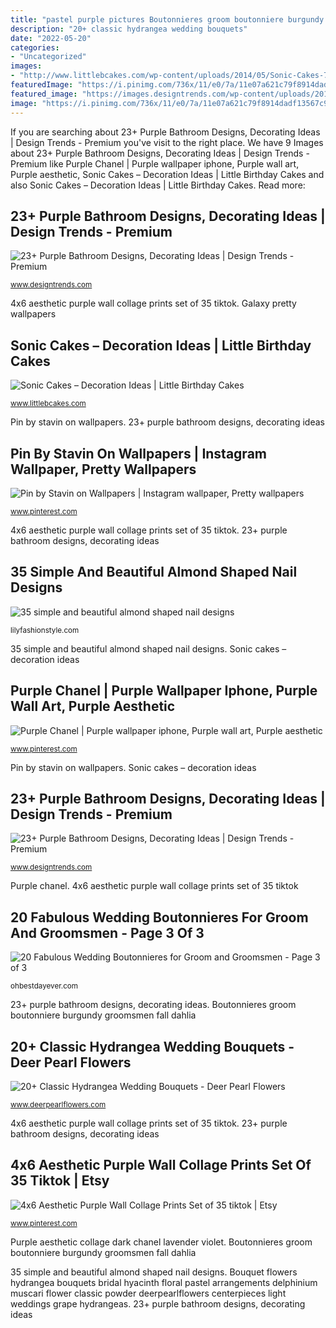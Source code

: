 ```yaml
---
title: "pastel purple pictures Boutonnieres groom boutonniere burgundy groomsmen fall dahlia"
description: "20+ classic hydrangea wedding bouquets"
date: "2022-05-20"
categories:
- "Uncategorized"
images:
- "http://www.littlebcakes.com/wp-content/uploads/2014/05/Sonic-Cakes-768x1024.jpg"
featuredImage: "https://i.pinimg.com/736x/11/e0/7a/11e07a621c79f8914dadf13567c92b85.jpg"
featured_image: "https://images.designtrends.com/wp-content/uploads/2016/03/04091505/Light-Purple-Shade-Bathroom-Design.jpg"
image: "https://i.pinimg.com/736x/11/e0/7a/11e07a621c79f8914dadf13567c92b85.jpg"
---
```


If you are searching about 23+ Purple Bathroom Designs, Decorating Ideas | Design Trends - Premium you've visit to the right place. We have 9 Images about 23+ Purple Bathroom Designs, Decorating Ideas | Design Trends - Premium like Purple Chanel | Purple wallpaper iphone, Purple wall art, Purple aesthetic, Sonic Cakes – Decoration Ideas | Little Birthday Cakes and also Sonic Cakes – Decoration Ideas | Little Birthday Cakes. Read more:

## 23+ Purple Bathroom Designs, Decorating Ideas | Design Trends - Premium

![23+ Purple Bathroom Designs, Decorating Ideas | Design Trends - Premium](https://images.designtrends.com/wp-content/uploads/2016/03/04091505/Light-Purple-Shade-Bathroom-Design.jpg "23+ purple bathroom designs, decorating ideas")

<small>www.designtrends.com</small>

4x6 aesthetic purple wall collage prints set of 35 tiktok. Galaxy pretty wallpapers

## Sonic Cakes – Decoration Ideas | Little Birthday Cakes

![Sonic Cakes – Decoration Ideas | Little Birthday Cakes](http://www.littlebcakes.com/wp-content/uploads/2014/05/Sonic-Cakes-768x1024.jpg "Sonic cakes – decoration ideas")

<small>www.littlebcakes.com</small>

Pin by stavin on wallpapers. 23+ purple bathroom designs, decorating ideas

## Pin By Stavin On Wallpapers | Instagram Wallpaper, Pretty Wallpapers

![Pin by Stavin on Wallpapers | Instagram wallpaper, Pretty wallpapers](https://i.pinimg.com/736x/11/e0/7a/11e07a621c79f8914dadf13567c92b85.jpg "Pin by stavin on wallpapers")

<small>www.pinterest.com</small>

4x6 aesthetic purple wall collage prints set of 35 tiktok. 23+ purple bathroom designs, decorating ideas

## 35 Simple And Beautiful Almond Shaped Nail Designs

![35 simple and beautiful almond shaped nail designs](https://lilyfashionstyle.com/wp-content/uploads/2021/04/13-9-683x1024.jpg "20 fabulous wedding boutonnieres for groom and groomsmen")

<small>lilyfashionstyle.com</small>

35 simple and beautiful almond shaped nail designs. Sonic cakes – decoration ideas

## Purple Chanel | Purple Wallpaper Iphone, Purple Wall Art, Purple Aesthetic

![Purple Chanel | Purple wallpaper iphone, Purple wall art, Purple aesthetic](https://i.pinimg.com/736x/38/42/79/3842793e6faed8b69bf1d0b1a89dc5e6.jpg "Galaxy pretty wallpapers")

<small>www.pinterest.com</small>

Pin by stavin on wallpapers. Sonic cakes – decoration ideas

## 23+ Purple Bathroom Designs, Decorating Ideas | Design Trends - Premium

![23+ Purple Bathroom Designs, Decorating Ideas | Design Trends - Premium](https://images.designtrends.com/wp-content/uploads/2016/03/04090239/Light-Purple-Bathroom-Design.jpg "Banyo mor teare dekorasyonu associer improbables backdrop dekorcenneti yorum gönder")

<small>www.designtrends.com</small>

Purple chanel. 4x6 aesthetic purple wall collage prints set of 35 tiktok

## 20 Fabulous Wedding Boutonnieres For Groom And Groomsmen - Page 3 Of 3

![20 Fabulous Wedding Boutonnieres for Groom and Groomsmen - Page 3 of 3](http://ohbestdayever.com/wp-content/uploads/2017/09/Burgundy-Dahlia-and-Seeded-Eucalyptus-fall-wedding-boutonniere-ideas.jpg "Sonic cakes – decoration ideas")

<small>ohbestdayever.com</small>

23+ purple bathroom designs, decorating ideas. Boutonnieres groom boutonniere burgundy groomsmen fall dahlia

## 20+ Classic Hydrangea Wedding Bouquets - Deer Pearl Flowers

![20+ Classic Hydrangea Wedding Bouquets - Deer Pearl Flowers](http://www.deerpearlflowers.com/wp-content/uploads/2015/04/Muscari-Hyacinth-Powder-Hydrangea-Blue-Wedding-Bouquet.jpg "20 fabulous wedding boutonnieres for groom and groomsmen")

<small>www.deerpearlflowers.com</small>

4x6 aesthetic purple wall collage prints set of 35 tiktok. 23+ purple bathroom designs, decorating ideas

## 4x6 Aesthetic Purple Wall Collage Prints Set Of 35 Tiktok | Etsy

![4x6 Aesthetic Purple Wall Collage Prints Set of 35 tiktok | Etsy](https://i.pinimg.com/736x/a2/26/9c/a2269c27ccfaa13db0c579ee05647589.jpg "Boutonnieres groom boutonniere burgundy groomsmen fall dahlia")

<small>www.pinterest.com</small>

Purple aesthetic collage dark chanel lavender violet. Boutonnieres groom boutonniere burgundy groomsmen fall dahlia

35 simple and beautiful almond shaped nail designs. Bouquet flowers hydrangea bouquets bridal hyacinth floral pastel arrangements delphinium muscari flower classic powder deerpearlflowers centerpieces light weddings grape hydrangeas. 23+ purple bathroom designs, decorating ideas
